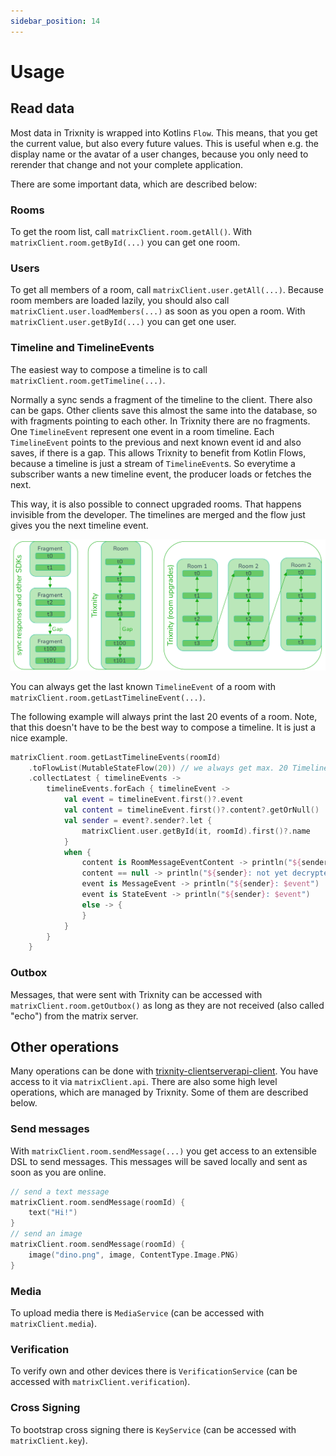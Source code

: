 ```yaml
---
sidebar_position: 14
---
```


# Usage

## Read data

Most data in Trixnity is wrapped into Kotlins `Flow`. This means, that you
get the current value, but also every
future values. This is useful when e.g. the display name or the avatar of a user
changes, because you only need to
rerender that change and not your complete application.

There are some important data, which are described below:

### Rooms

To get the room list, call `matrixClient.room.getAll()`.
With `matrixClient.room.getById(...)` you can get one room.

### Users

To get all members of a room, call `matrixClient.user.getAll(...)`. Because room
members are loaded lazily, you should
also call `matrixClient.user.loadMembers(...)` as soon as you open a room.
With `matrixClient.user.getById(...)` you can
get one user.

### Timeline and TimelineEvents

The easiest way to compose a timeline is to call `matrixClient.room.getTimeline(...)`.

Normally a sync sends a fragment of the timeline to the client. There also can be gaps. Other clients save this almost
the same into the database, so with fragments pointing to each other.
In Trixnity there are no fragments. One `TimelineEvent` represent one event in a room timeline. Each `TimelineEvent`
points to the previous and next known event id and also saves, if there is a gap.
This allows Trixnity to benefit from Kotlin Flows, because a timeline is just a stream of
`TimelineEvent`s. So everytime a subscriber wants a new timeline event, the producer loads or fetches the next.

This way, it is also possible to connect upgraded rooms. That happens invisible from the developer. The timelines are
merged and the flow just gives you the next timeline event.

![Timeline](../assets/timeline.png)

You can always get the last known `TimelineEvent` of a room with `matrixClient.room.getLastTimelineEvent(...)`.

The following example will always print the last 20 events of a room. Note, that
this doesn't have to be the best way to compose a timeline. It is just a nice
example.

```kotlin
matrixClient.room.getLastTimelineEvents(roomId)
    .toFlowList(MutableStateFlow(20)) // we always get max. 20 TimelineEvents
    .collectLatest { timelineEvents ->
        timelineEvents.forEach { timelineEvent ->
            val event = timelineEvent.first()?.event
            val content = timelineEvent.first()?.content?.getOrNull()
            val sender = event?.sender?.let {
                matrixClient.user.getById(it, roomId).first()?.name
            }
            when {
                content is RoomMessageEventContent -> println("${sender}: ${content.body}")
                content == null -> println("${sender}: not yet decrypted")
                event is MessageEvent -> println("${sender}: $event")
                event is StateEvent -> println("${sender}: $event")
                else -> {
                }
            }
        }
    }
```

### Outbox

Messages, that were sent with Trixnity can be accessed
with `matrixClient.room.getOutbox()` as long as they are not
received (also called "echo") from the matrix server.

## Other operations

Many operations can be done
with [trixnity-clientserverapi-client](https://gitlab.com/trixnity/trixnity/-/tree/main/trixnity-clientserverapi/trixnity-clientserverapi-client).
You have access to it
via `matrixClient.api`. There are also some high level operations, which are
managed by Trixnity. Some of them are
described below.

### Send messages

With `matrixClient.room.sendMessage(...)` you get access to an extensible DSL to
send messages. This messages will be
saved locally and sent as soon as you are online.

```kotlin
// send a text message
matrixClient.room.sendMessage(roomId) {
    text("Hi!")
}
// send an image
matrixClient.room.sendMessage(roomId) {
    image("dino.png", image, ContentType.Image.PNG)
}
```

### Media

To upload media there is `MediaService` (can be accessed
with `matrixClient.media`).

### Verification

To verify own and other devices there is `VerificationService` (can be accessed
with `matrixClient.verification`).

### Cross Signing

To bootstrap cross signing there is `KeyService` (can be accessed
with `matrixClient.key`).